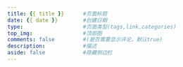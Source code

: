 ```yaml
---
title: {{ title }}      #页面标题
date: {{ date }}        #创建日期
type:                   #页面类型(tags,link,categories)
top_img:                #顶部图
comments: false         #(是否需要显示评论，默认true)
description:            #描述
aside: false            #隐藏侧边栏
---
```

